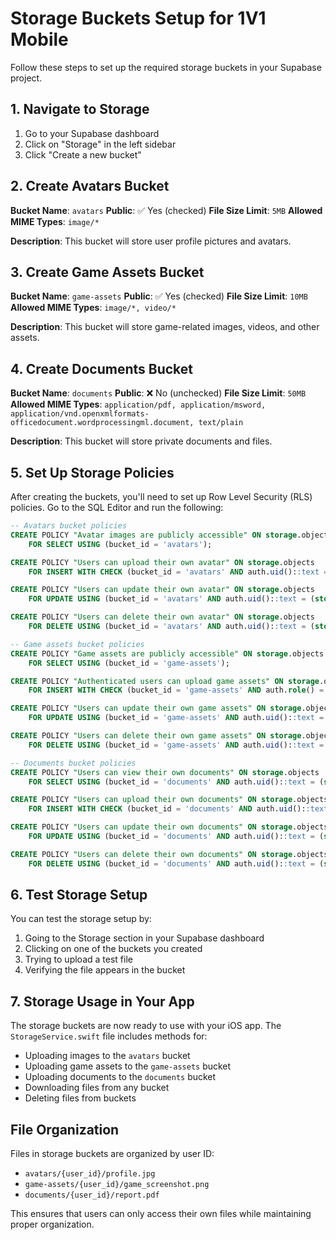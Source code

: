 # Storage Buckets Setup for 1V1 Mobile

Follow these steps to set up the required storage buckets in your Supabase project.

## 1. Navigate to Storage

1. Go to your Supabase dashboard
2. Click on "Storage" in the left sidebar
3. Click "Create a new bucket"

## 2. Create Avatars Bucket

**Bucket Name**: `avatars`
**Public**: ✅ Yes (checked)
**File Size Limit**: `5MB`
**Allowed MIME Types**: `image/*`

**Description**: This bucket will store user profile pictures and avatars.

## 3. Create Game Assets Bucket

**Bucket Name**: `game-assets`
**Public**: ✅ Yes (checked)
**File Size Limit**: `10MB`
**Allowed MIME Types**: `image/*, video/*`

**Description**: This bucket will store game-related images, videos, and other assets.

## 4. Create Documents Bucket

**Bucket Name**: `documents`
**Public**: ❌ No (unchecked)
**File Size Limit**: `50MB`
**Allowed MIME Types**: `application/pdf, application/msword, application/vnd.openxmlformats-officedocument.wordprocessingml.document, text/plain`

**Description**: This bucket will store private documents and files.

## 5. Set Up Storage Policies

After creating the buckets, you'll need to set up Row Level Security (RLS) policies. Go to the SQL Editor and run the following:

```sql
-- Avatars bucket policies
CREATE POLICY "Avatar images are publicly accessible" ON storage.objects
    FOR SELECT USING (bucket_id = 'avatars');

CREATE POLICY "Users can upload their own avatar" ON storage.objects
    FOR INSERT WITH CHECK (bucket_id = 'avatars' AND auth.uid()::text = (storage.foldername(name))[1]);

CREATE POLICY "Users can update their own avatar" ON storage.objects
    FOR UPDATE USING (bucket_id = 'avatars' AND auth.uid()::text = (storage.foldername(name))[1]);

CREATE POLICY "Users can delete their own avatar" ON storage.objects
    FOR DELETE USING (bucket_id = 'avatars' AND auth.uid()::text = (storage.foldername(name))[1]);

-- Game assets bucket policies
CREATE POLICY "Game assets are publicly accessible" ON storage.objects
    FOR SELECT USING (bucket_id = 'game-assets');

CREATE POLICY "Authenticated users can upload game assets" ON storage.objects
    FOR INSERT WITH CHECK (bucket_id = 'game-assets' AND auth.role() = 'authenticated');

CREATE POLICY "Users can update their own game assets" ON storage.objects
    FOR UPDATE USING (bucket_id = 'game-assets' AND auth.uid()::text = (storage.foldername(name))[1]);

CREATE POLICY "Users can delete their own game assets" ON storage.objects
    FOR DELETE USING (bucket_id = 'game-assets' AND auth.uid()::text = (storage.foldername(name))[1]);

-- Documents bucket policies
CREATE POLICY "Users can view their own documents" ON storage.objects
    FOR SELECT USING (bucket_id = 'documents' AND auth.uid()::text = (storage.foldername(name))[1]);

CREATE POLICY "Users can upload their own documents" ON storage.objects
    FOR INSERT WITH CHECK (bucket_id = 'documents' AND auth.uid()::text = (storage.foldername(name))[1]);

CREATE POLICY "Users can update their own documents" ON storage.objects
    FOR UPDATE USING (bucket_id = 'documents' AND auth.uid()::text = (storage.foldername(name))[1]);

CREATE POLICY "Users can delete their own documents" ON storage.objects
    FOR DELETE USING (bucket_id = 'documents' AND auth.uid()::text = (storage.foldername(name))[1]);
```

## 6. Test Storage Setup

You can test the storage setup by:

1. Going to the Storage section in your Supabase dashboard
2. Clicking on one of the buckets you created
3. Trying to upload a test file
4. Verifying the file appears in the bucket

## 7. Storage Usage in Your App

The storage buckets are now ready to use with your iOS app. The `StorageService.swift` file includes methods for:

- Uploading images to the `avatars` bucket
- Uploading game assets to the `game-assets` bucket
- Uploading documents to the `documents` bucket
- Downloading files from any bucket
- Deleting files from buckets

## File Organization

Files in storage buckets are organized by user ID:

- `avatars/{user_id}/profile.jpg`
- `game-assets/{user_id}/game_screenshot.png`
- `documents/{user_id}/report.pdf`

This ensures that users can only access their own files while maintaining proper organization.
